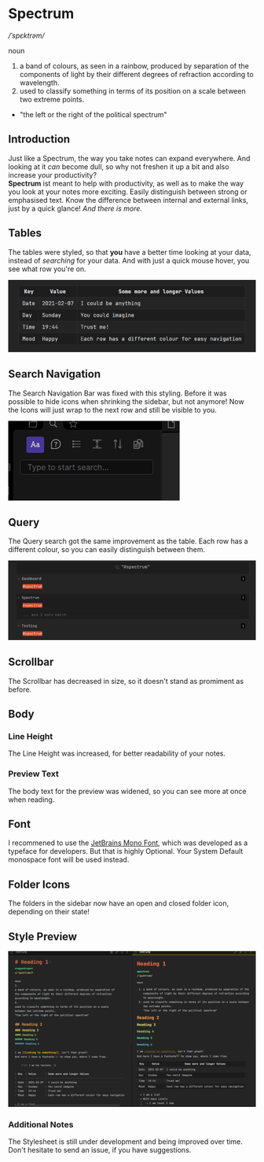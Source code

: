 # Spectrum

_/ˈspɛktrəm/_

noun

1. a band of colours, as seen in a rainbow, produced by separation of the components of light by their different degrees of refraction according to wavelength.
2. used to classify something in terms of its position on a scale between two extreme points.

- "the left or the right of the political spectrum"

## Introduction

Just like a Spectrum, the way you take notes can expand everywhere. And looking at it _can_ become dull, so why not freshen it up a bit and also increase your productivity?  
**Spectrum** ist meant to help with productivity, as well as to make the way you look at your notes more exciting. Easily distinguish between strong or emphasised text. Know the difference between internal and external links, just by a quick glance! _And there is more._

## Tables

The tables were styled, so that **you** have a better time looking at your data, instead of _searching_ for your data. And with just a quick mouse hover, you see what row you're on.

![](./SpectrumTables.gif)

## Search Navigation

The Search Navigation Bar was fixed with this styling. Before it was possible to hide icons when shrinking the sidebar, but not anymore! Now the Icons will just wrap to the next row and still be visible to you.

![](./SpectrumNavbar.gif)

## Query

The Query search got the same improvement as the table. Each row has a different colour, so you can easily distinguish between them.

![](./SpectrumQuery.gif)

## Scrollbar

The Scrollbar has decreased in size, so it doesn't stand as promiment as before.

## Body

### Line Height

The Line Height was increased, for better readability of your notes.

### Preview Text

The body text for the preview was widened, so you can see more at once when reading.

## Font

I recommened to use the [JetBrains Mono Font](https://www.jetbrains.com/lp/mono/), which was developed as a typeface for developers. But that is highly Optional. Your System Default monospace font will be used instead.

## Folder Icons

The folders in the sidebar now have an open and closed folder icon, depending on their state!

## Style Preview

![](./SpectrumPreview.gif)

### Additional Notes

The Stylesheet is still under development and being improved over time. Don't hesitate to send an issue, if you have suggestions.
